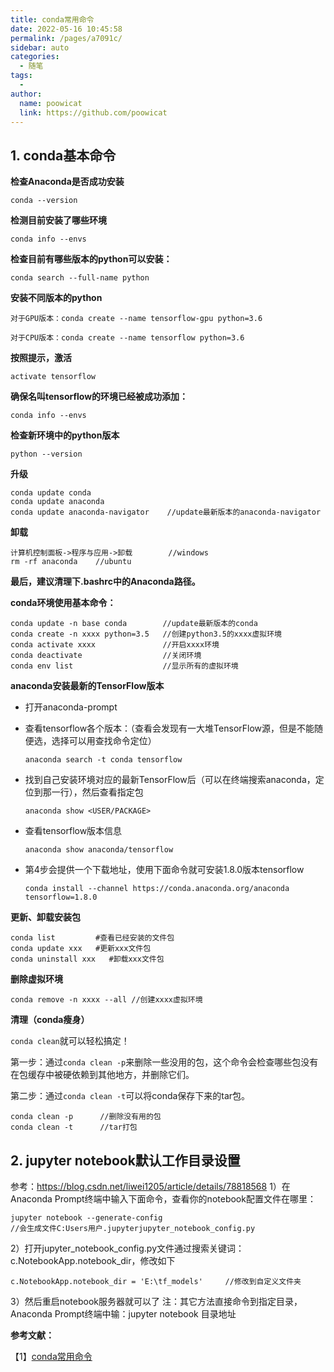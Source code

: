 ```yaml
---
title: conda常用命令
date: 2022-05-16 10:45:58
permalink: /pages/a7091c/
sidebar: auto
categories:
  - 随笔
tags:
  - 
author: 
  name: poowicat
  link: https://github.com/poowicat
---
```

## **1. conda基本命令**

**检查Anaconda是否成功安装**

```
conda --version 
```

**检测目前安装了哪些环境**

```
conda info --envs 
```

**检查目前有哪些版本的python可以安装：**

```
conda search --full-name python 
```

**安装不同版本的python**

```
对于GPU版本：conda create --name tensorflow-gpu python=3.6 

对于CPU版本：conda create --name tensorflow python=3.6 
```

**按照提示，激活**

```
activate tensorflow
```

**确保名叫tensorflow的环境已经被成功添加：**

```
conda info --envs
```

**检查新环境中的python版本**　

```
python --version 
```

**升级**

```
conda update conda
conda update anaconda
conda update anaconda-navigator    //update最新版本的anaconda-navigator  
```

**卸载**

```
计算机控制面板->程序与应用->卸载        //windows
rm -rf anaconda    //ubuntu
```

**最后，建议清理下.bashrc中的Anaconda路径。**


**conda环境使用基本命令：**

```
conda update -n base conda        //update最新版本的conda
conda create -n xxxx python=3.5   //创建python3.5的xxxx虚拟环境
conda activate xxxx               //开启xxxx环境
conda deactivate                  //关闭环境
conda env list                    //显示所有的虚拟环境
```

**anaconda安装最新的TensorFlow版本**

- 打开anaconda-prompt

- 查看tensorflow各个版本：（查看会发现有一大堆TensorFlow源，但是不能随便选，选择可以用查找命令定位）

  ```
  anaconda search -t conda tensorflow
  ```

- 找到自己安装环境对应的最新TensorFlow后（可以在终端搜索anaconda，定位到那一行），然后查看指定包

  ```
  anaconda show <USER/PACKAGE>
  ```

- 查看tensorflow版本信息

  ```
  anaconda show anaconda/tensorflow
  ```

- 第4步会提供一个下载地址，使用下面命令就可安装1.8.0版本tensorflow

  ```
  conda install --channel https://conda.anaconda.org/anaconda tensorflow=1.8.0 
  ```

**更新、卸载安装包**

```
conda list         #查看已经安装的文件包
conda update xxx   #更新xxx文件包
conda uninstall xxx   #卸载xxx文件包
```

**删除虚拟环境**

```
conda remove -n xxxx --all //创建xxxx虚拟环境
```

**清理（conda瘦身）**

`conda clean`就可以轻松搞定！

第一步：通过`conda clean -p`来删除一些没用的包，这个命令会检查哪些包没有在包缓存中被硬依赖到其他地方，并删除它们。

第二步：通过`conda clean -t`可以将conda保存下来的tar包。

```
conda clean -p      //删除没有用的包
conda clean -t      //tar打包
```

## **2. jupyter notebook默认工作目录设置**

参考：https://blog.csdn.net/liwei1205/article/details/78818568
1）在Anaconda Prompt终端中输入下面命令，查看你的notebook配置文件在哪里：

```
jupyter notebook --generate-config
//会生成文件C:Users用户.jupyterjupyter_notebook_config.py
```

2）打开jupyter_notebook_config.py文件通过搜索关键词：c.NotebookApp.notebook_dir，修改如下　　

```
c.NotebookApp.notebook_dir = 'E:\tf_models'     //修改到自定义文件夹
```

3）然后重启notebook服务器就可以了
注：其它方法直接命令到指定目录，Anaconda Prompt终端中输：jupyter notebook 目录地址　　

**参考文献：**

【1】[conda常用命令](https://www.jianshu.com/p/7ebe1df808ba)